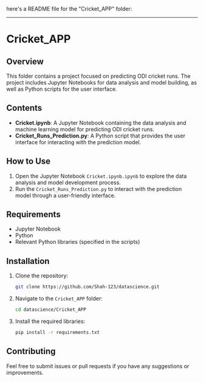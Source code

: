 here's a README file for the "Cricket_APP" folder:

---

# Cricket_APP

## Overview
This folder contains a project focused on predicting ODI cricket runs. The project includes Jupyter Notebooks for data analysis and model building, as well as Python scripts for the user interface.

## Contents
- **Cricket.ipynb**: A Jupyter Notebook containing the data analysis and machine learning model for predicting ODI cricket runs.
- **Cricket_Runs_Prediction.py**: A Python script that provides the user interface for interacting with the prediction model.

## How to Use
1. Open the Jupyter Notebook `Cricket.ipynb.ipynb` to explore the data analysis and model development process.
2. Run the `Cricket_Runs_Prediction.py` to interact with the prediction model through a user-friendly interface.

## Requirements
- Jupyter Notebook
- Python
- Relevant Python libraries (specified in the scripts)

## Installation
1. Clone the repository:
   ```bash
   git clone https://github.com/Shah-123/datascience.git
   ```
2. Navigate to the `Cricket_APP` folder:
   ```bash
   cd datascience/Cricket_APP
   ```
3. Install the required libraries:
   ```bash
   pip install -r requirements.txt
   ```

## Contributing
Feel free to submit issues or pull requests if you have any suggestions or improvements.


